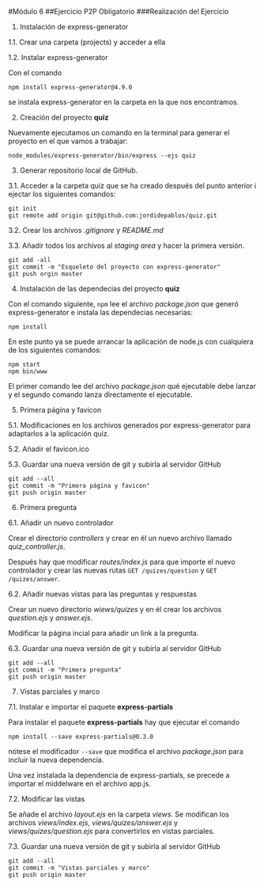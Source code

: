 #Módulo 6
##Ejercicio P2P Obligatorio
###Realización del Ejercicio

1. Instalación de express-generator

  1.1. Crear una carpeta (projects) y acceder a ella

  1.2. Instalar express-generator

  Con el comando
  ```
  npm install express-generator@4.9.0
  ```
  se instala express-generator en la carpeta en la que nos encontramos.

2. Creación del proyecto **quiz**

  Nuevamente ejecutamos un comando en la terminal para generar el proyecto en el que vamos a trabajar:
  ```
  node_modules/express-generator/bin/express --ejs quiz
  ```

3. Generar repositorio local de GitHub.

  3.1. Acceder a la carpeta quiz que se ha creado después del punto anterior i ejectar los siguientes comandos:
  ```
  git init
  git remote add origin git@github.com:jordidepablos/quiz.git
  ```

  3.2. Crear los archivos *.gitignore* y *README.md*

  3.3. Añadir todos los archivos al *staging area* y hacer la primera versión.
  ```
  git add -all
  git commit -m "Esqueleto del proyecto con express-generator"
  git push orgin master
  ```

4. Instalación de las dependecias del proyecto **quiz**

  Con el comando siguiente, `npm` lee el archivo *package.json* que generó express-generator e instala las dependecias necesarias:
  ```
  npm install
  ```

  En este punto ya se puede arrancar la aplicación de node.js con cualquiera de los siguientes comandos:
  ```
  npm start
  npm bin/www
  ```

  El primer comando lee del archivo *package.json* qué ejecutable debe lanzar y el segundo comando lanza directamente el ejecutable.

5. Primera página y favicon

  5.1. Modificaciones en los archivos generados por express-generator para adaptarlos a la aplicación quiz.

  5.2. Añadir el favicon.ico

  5.3. Guardar una nueva versión de git y subirla al servidor GitHub
  ```
  git add --all
  git commit -m "Primera página y favicon"
  git push origin master
  ```

6. Primera pregunta

  6.1. Añadir un nuevo controlador

  Crear el directorio *controllers* y crear en él un nuevo archivo llamado *quiz_controller.js*.

  Después hay que modificar *routes/index.js* para que importe el nuevo controlador y crear las nuevas rutas `GET /quizes/question` y `GET /quizes/answer`.

  6.2. Añadir nuevas vistas para las preguntas y respuestas

  Crear un nuevo directorio *wiews/quizes* y en él crear los archivos *question.ejs* y *answer.ejs*.

  Modificar la página incial para añadir un link a la pregunta.

  6.3. Guardar una nueva versión de git y subirla al servidor GitHub
  ```
  git add --all
  git commit -m "Primera pregunta"
  git push origin master
  ```
7. Vistas parciales y marco

  7.1. Instalar e importar el paquete **express-partials**

  Para instalar el paquete **express-partials** hay que ejecutar el comando  
  ```
  npm install --save express-partials@0.3.0
  ```

  nótese el modificador `--save` que modifica el archivo *package.json* para incluir la nueva dependencia.

  Una vez instalada la dependencia de express-partials, se precede a importar el middelware en el archivo app.js.

  7.2. Modificar las vistas

  Se añade el archivo *layout.ejs* en la carpeta *views*.
  Se modifican los archivos *views/index.ejs*, *views/quizes/answer.ejs* y *views/quizes/question.ejs* para convertirlos en vistas parciales.

  7.3. Guardar una nueva versión de git y subirla al servidor GitHub
  ```
  git add --all
  git commit -m "Vistas parciales y marco"
  git push origin master
  ```
